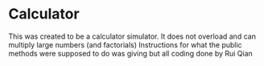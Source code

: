# Calculator
This was created  to be a calculator simulator. It does not overload and can multiply large numbers (and factorials)
Instructions for what the public methods were supposed to do was giving but all coding done by Rui Qian
